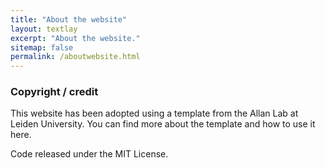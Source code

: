 ```yaml
---
title: "About the website"
layout: textlay
excerpt: "About the website."
sitemap: false
permalink: /aboutwebsite.html
---
```


### Copyright / credit

This website has been adopted using a template from the Allan Lab at Leiden University. You can find more about the template and how to use it here.

Code released under the MIT License. 



